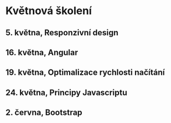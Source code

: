 # Květnová školení

## 5. května, Responzivní design



## 16. května, Angular

## 19. května, Optimalizace rychlosti načítání

## 24. května, Principy Javascriptu

## 2. června, Bootstrap